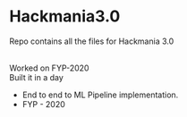 # Hackmania3.0
Repo contains all the files for Hackmania 3.0

<br>
Worked on FYP-2020 <br>Built it in a day

- End to end to ML Pipeline implementation.
- FYP - 2020
